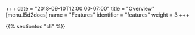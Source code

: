 +++
date = "2018-09-10T12:00:00-07:00"
title = "Overview"
[menu.l5d2docs]
  name = "Features"
  identifier = "features"
  weight = 3
+++

{{% sectiontoc "cli" %}}
